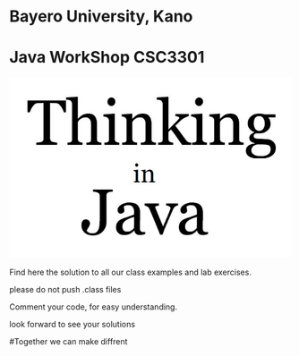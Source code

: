 # Bayero University, Kano
# Java WorkShop CSC3301

![Thinking Java](/images/java.jpg)

Find here the solution to all our class examples and lab exercises.

please do not push .class files

Comment your code, for easy understanding.

look forward to see your solutions

#Together we can make diffrent 
 